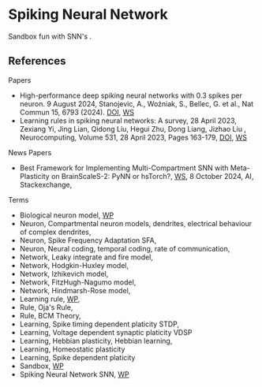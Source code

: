 # Spiking Neural Network

Sandbox fun with SNN's .

## References

Papers
* High-performance deep spiking neural networks with 0.3 spikes per neuron. 9 August 2024, Stanojevic, A., Woźniak, S., Bellec, G. et al., Nat Commun 15, 6793 (2024). [DOI](https://doi.org/10.1038/s41467-024-51110-5), [WS](https://www.nature.com/articles/s41467-024-51110-5)
* Learning rules in spiking neural networks: A survey, 28 April 2023, Zexiang Yi, Jing Lian, Qidong Liu, Hegui Zhu, Dong Liang, Jizhao Liu , Neurocomputing, Volume 531, 28 April 2023, Pages 163-179, [DOI](https://doi.org/10.1016/j.neucom.2023.02.026), [WS](https://www.sciencedirect.com/science/article/abs/pii/S0925231223001662)

News Papers
* Best Framework for Implementing Multi-Compartment SNN with Meta-Plasticity on BrainScaleS-2: PyNN or hsTorch?, [WS](https://ai.stackexchange.com/questions/46942/best-framework-for-implementing-multi-compartment-snn-with-meta-plasticity-on-br), 8 October 2024, AI, Stackexchange, 

Terms
* Biological neuron model, [WP](https://en.wikipedia.org/wiki/Biological_neuron_model)
* Neuron, Compartmental neuron models, dendrites, electrical behaviour of complex dendrites,
* Neuron, Spike Frequency Adaptation SFA, 
* Neuron, Neural coding, temporal coding, rate of communication, 
* Network, Leaky integrate and fire model, 
* Network, Hodgkin-Huxley model, 
* Network, Izhikevich model, 
* Network, FitzHugh-Nagumo model, 
* Network, Hindmarsh-Rose model,
* Learning rule, [WP](https://en.wikipedia.org/wiki/Learning_rule),
* Rule, Oja's Rule, 
* Rule, BCM Theory, 
* Learning, Spike timing dependent platicity STDP,
* Learning, Voltage dependent synaptic platicity VDSP
* Learning, Hebbian plasticity, Hebbian learning,
* Learning, Homeostatic plasticity
* Learning, Spike dependent platicity
* Sandbox, [WP](https://en.wikipedia.org/wiki/Sandbox_(software_development))
* Spiking Neural Network SNN, [WP](https://en.wikipedia.org/wiki/Spiking_neural_network)


